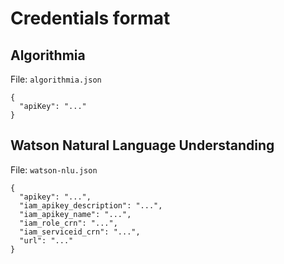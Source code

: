 # Credentials format

## Algorithmia

File: `algorithmia.json`

```
{
  "apiKey": "..."
}
```

## Watson Natural Language Understanding

File: `watson-nlu.json`

```
{
  "apikey": "...",
  "iam_apikey_description": "...",
  "iam_apikey_name": "...",
  "iam_role_crn": "...",
  "iam_serviceid_crn": "...",
  "url": "..."
}
```
